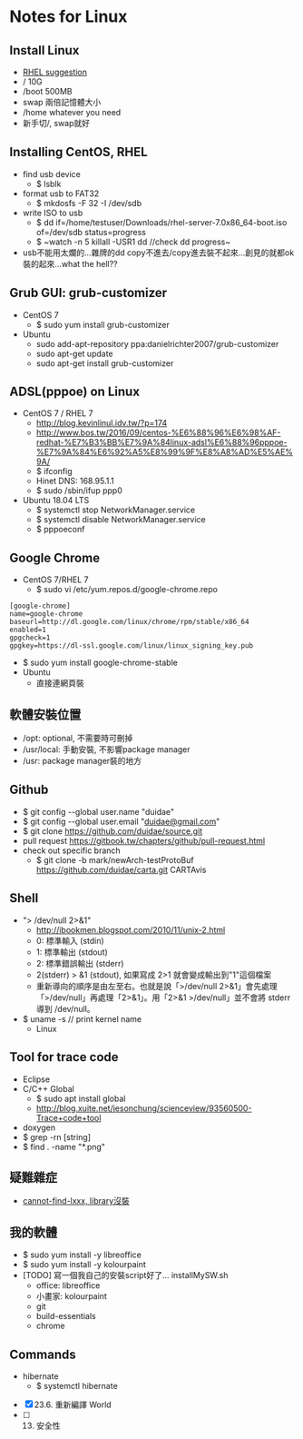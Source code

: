 # Notes for Linux

## Install Linux
* [RHEL suggestion](https://access.redhat.com/documentation/zh-tw/red_hat_enterprise_linux/7/html/installation_guide/sect-disk-partitioning-setup-x86#sect-recommended-partitioning-scheme-x86)
* / 10G
* /boot 500MB
* swap 兩倍記憶體大小
* /home whatever you need
* 新手切/, swap就好

## Installing CentOS, RHEL
* find usb device
  * $ lsblk
* format usb to FAT32
  * $ mkdosfs -F 32 -I /dev/sdb
* write ISO to usb
  * $ dd if=/home/testuser/Downloads/rhel-server-7.0x86_64-boot.iso of=/dev/sdb status=progress
  * $ ~watch -n 5 killall -USR1 dd //check dd progress~
* usb不能用太爛的...雜牌的dd copy不進去/copy進去裝不起來...創見的就都ok裝的起來...what the hell??

## Grub GUI: grub-customizer
* CentOS 7
  * $ sudo yum install grub-customizer
* Ubuntu
  * sudo add-apt-repository ppa:danielrichter2007/grub-customizer
  * sudo apt-get update
  * sudo apt-get install grub-customizer
  
## ADSL(pppoe) on Linux
* CentOS 7 / RHEL 7
  * http://blog.kevinlinul.idv.tw/?p=174
  * http://www.bos.tw/2016/09/centos-%E6%88%96%E6%98%AF-redhat-%E7%B3%BB%E7%9A%84linux-adsl%E6%88%96pppoe-%E7%9A%84%E6%92%A5%E8%99%9F%E8%A8%AD%E5%AE%9A/
  * $ ifconfig
  * Hinet DNS: 168.95.1.1
  * $ sudo /sbin/ifup ppp0
* Ubuntu 18.04 LTS
  * $ systemctl stop NetworkManager.service
  * $ systemctl disable NetworkManager.service
  * $ pppoeconf

## Google Chrome
* CentOS 7/RHEL 7
  * $ sudo vi /etc/yum.repos.d/google-chrome.repo
```
[google-chrome]
name=google-chrome
baseurl=http://dl.google.com/linux/chrome/rpm/stable/x86_64
enabled=1
gpgcheck=1
gpgkey=https://dl-ssl.google.com/linux/linux_signing_key.pub
```
  * $ sudo yum install google-chrome-stable
* Ubuntu
  * 直接連網頁裝
  
## 軟體安裝位置
* /opt: optional, 不需要時可刪掉
* /usr/local: 手動安裝, 不影響package manager
* /usr: package manager裝的地方

## Github
* $ git config --global user.name "duidae"
* $ git config --global user.email "duidae@gmail.com"
* $ git clone https://github.com/duidae/source.git
* pull request https://gitbook.tw/chapters/github/pull-request.html
* check out specific branch
  * $ git clone -b mark/newArch-testProtoBuf https://github.com/duidae/carta.git CARTAvis

## Shell
* "> /dev/null 2>&1"
  * http://ibookmen.blogspot.com/2010/11/unix-2.html
  * 0: 標準輸入 (stdin)
  * 1: 標準輸出 (stdout)
  * 2: 標準錯誤輸出 (stderr)
  * 2(stderr) > &1 (stdout), 如果寫成 2>1 就會變成輸出到"1"這個檔案
  * 重新導向的順序是由左至右。也就是說「>/dev/null 2>&1」會先處理「>/dev/null」再處理「2>&1」。用「2>&1 >/dev/null」並不會將 stderr 導到 /dev/null。
* $ uname -s  // print kernel name
  * Linux

## Tool for trace code
* Eclipse
* C/C++ Global
  * $ sudo apt install global
  * http://blog.xuite.net/jesonchung/scienceview/93560500-Trace+code+tool
* doxygen
* $ grep -rn [string]
* $ find . -name "*.png"

## 疑難雜症
* [cannot-find-lxxx, library沒裝](http://i-pogo.blogspot.com/2010/01/usrbinld-cannot-find-lxxx.html)

## 我的軟體 
* $ sudo yum install -y libreoffice
* $ sudo yum install -y kolourpaint 
* [TODO] 寫一個我自己的安裝script好了... installMySW.sh
  * office: libreoffice
  * 小畫家: kolourpaint
  * git
  * build-essentials
  * chrome

## Commands
* hibernate
  * $ systemctl hibernate


- [X] 23.6. 重新編譯 World
- [ ] 13. 安全性

